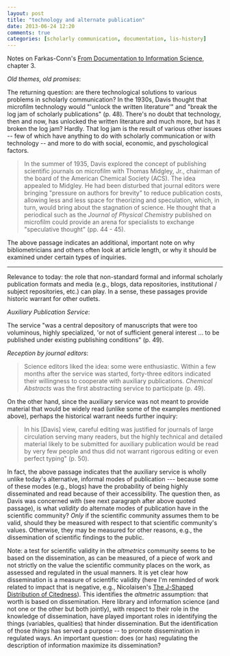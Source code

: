 ```yaml
---
layout: post
title: "technology and alternate publication"
date: 2013-06-24 12:20
comments: true
categories: [scholarly communication, documentation, lis-history]
---
```


Notes on Farkas-Conn's [From Documentation to Information
Science][1], chapter 3.

[1]: http://www.citeulike.org/user/seancsb/article/12345903

_Old themes, old promises_:

The returning question: are there technological solutions to
various problems in scholarly communication? In the 1930s, Davis
thought that microfilm technology would "'unlock the written
literature'" and "break the log jam of scholarly publications" (p.
48). There's no doubt that technology, then and now, has unlocked
the written literature and much more, but has it broken the log
jam? Hardly. That log jam is the result of various other issues --
few of which have anything to do with scholarly communication or
with technology -- and more to do with social, economic, and
pyschological factors.

> In the summer of 1935, Davis explored the concept of publishing
> scientific journals on microfilm with Thomas Midgley, Jr.,
> chairman of the board of the American Chemical Society (ACS).
> The idea appealed to Midgley. He had been disturbed that journal
> editors were bringing "pressure on authors for brevity" to
> reduce publication costs, allowing less and less space for
> theorizing and speculation, which, in turn, would bring about
> the stagnation of science. He thought that a periodical such as
> the *Journal of Physical Chemistry* published on microfilm could
> provide an arena for specialists to exchange "speculative
> thought" (pp. 44 - 45).

The above passage indicates an additional, important note on why
bibliometricians and others often look at article length, or why
it should be examined under certain types of inquiries.

---

Relevance to today: the role that non-standard formal and informal
scholarly publication formats and media (e.g., blogs, data
repositories, institutional / subject repositories, etc.) can
play. In a sense, these passages provide historic warrant for
other outlets.

_Auxiliary Publication Service_:

The service "was a central depository of manuscripts that were too
voluminous, highly specialized, 'or not of sufficient general
interest ... to be published under existing publishing conditions"
(p. 49).

_Reception by journal editors_:

> Science editors liked the idea: some were enthusiastic. Within a
> few months after the service was started, forty-three editors
> indicated their willingness to cooperate with auxiliary
> publications. *Chemical Abstracts* was the first abstracting
> service to participate (p. 49). 

On the other hand, since the auxiliary service was not meant to
provide material that would be widely read (unlike some of the
examples mentioned above), perhaps the historical warrant needs
further inquiry:

> In his [Davis] view, careful editing was justified for journals
> of large circulation serving many readers, but the highly
> technical and detailed material likely to be submitted for
> auxiliary publication would be read by very few people and thus
> did not warrant rigorous editing or even perfect typing" (p.
> 50).

In fact, the above passage indicates that the auxiliary service is
wholly unlike today's alternative, informal modes of publication
--- because some of these modes (e.g., blogs) have the probability
of being highly disseminated and read because of their
accessibility. The question then, as Davis was concerned with (see
next paragraph after above quoted passage), is what *validity* do
alternate modes of publication have in the scientific community?
*Only* if the scientific community assumes them to be valid,
should they be measured with respect to that scientific
community's values. Otherwise, they may be measured for other
reasons, e.g., the dissemination of scientific findings to the
public.

Note: a test for scientific validity in the *altmetrics* community
seems to be based on the dissemination, as can be measured, of a
piece of work and not strictly on the value the scientific
community places on the work, as assessed and regulated in the
usual manners. It is yet clear how dissemination is a measure of
scientific validity (here I'm reminded of work related to impact
that is negative, e.g., Nicolaisen's [The J-Shaped Distribution of
Citedness][2]). This identifies the *altmetric* assumption: that
worth is based on dissemination. Here library and information
science (and not one or the other but both jointly), with respect
to their role in the knowledge of dissemination, have played
important roles in identifying the things (variables, qualities)
that hinder dissemination. But the identification of those
*things* has served a purpose -- to promote dissemination in
regulated ways. An important question: does (or has) regulating
the description of information maximize its dissemination?

[2]: http://www.citeulike.org/user/seancsb/article/6602311
